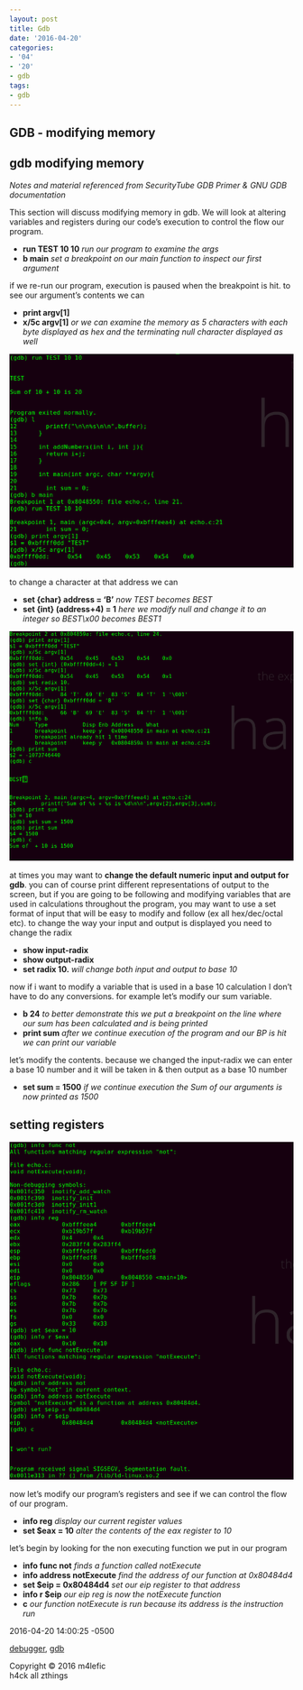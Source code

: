 ```yaml
---
layout: post
title: Gdb
date: '2016-04-20'
categories:
- '04'
- '20'
- gdb
tags:
- gdb
---
```


## GDB - modifying memory

## gdb modifying memory

*Notes and material referenced from SecurityTube GDB Primer & GNU GDB
documentation*

This section will discuss modifying memory in gdb. We will look at
altering variables and registers during our code’s execution to control
the flow our program.

-   **run TEST 10 10** *run our program to examine the args*
-   **b main** *set a breakpoint on our main function to inspect our
    first argument*

if we re-run our program, execution is paused when the breakpoint is
hit. to see our argument’s contents we can

-   **print argv\[1\]**
-   **x/5c argv\[1\]** *or we can examine the memory as 5 characters
    with each byte displayed as hex and the terminating null character
    displayed as well*

![gdb examine argument](/images/gdbsetarg.png)

to change a character at that address we can

-   **set {char} address = ‘B’** *now TEST becomes BEST*
-   **set {int} (address+4) = 1** *here we modify null and change it to
    an integer so BEST\x00 becomes BEST1*

![gdb set radix](/images/gdbsetradix.png)

at times you may want to **change the default numeric input and output
for gdb**. you can of course print different representations of output
to the screen, but if you are going to be following and modifying
variables that are used in calculations throughout the program, you may
want to use a set format of input that will be easy to modify and follow
(ex all hex/dec/octal etc). to change the way your input and output is
displayed you need to change the radix

-   **show input-radix**
-   **show output-radix**
-   **set radix 10.** *will change both input and output to base 10*

now if i want to modify a variable that is used in a base 10 calculation
I don’t have to do any conversions. for example let’s modify our sum
variable.

-   **b 24** *to better demonstrate this we put a breakpoint on the line
    where our sum has been calculated and is being printed*
-   **print sum** *after we continue execution of the program and our BP
    is hit we can print our variable*

let’s modify the contents. because we changed the input-radix we can
enter a base 10 number and it will be taken in & then output as a base
10 number

-   **set sum = 1500** *if we continue execution the Sum of our
    arguments is now printed as 1500*

## setting registers

![gdb set registers](/images/gdbsetreg.png)

now let’s modify our program’s registers and see if we can control the
flow of our program.

-   **info reg** *display our current register values*
-   **set $eax = 10** *alter the contents of the eax register to 10*

let’s begin by looking for the non executing function we put in our
program

-   **info func not** *finds a function called notExecute*
-   **info address notExecute** *find the address of our function at
    0x80484d4*
-   **set $eip = 0x80484d4** *set our eip register to that address*
-   **info r $eip** *our eip reg is now the notExecute function*
-   **c** *our function notExecute is run because its address is the
    instruction run*

2016-04-20 14:00:25 -0500

<a href="/blog/categories/debugger/" class="category">debugger</a>,
<a href="/blog/categories/gdb/" class="category">gdb</a>

<span class="addthis_button_tweet"></span>

Copyright © 2016 m4lefic  
h4ck all zthings
